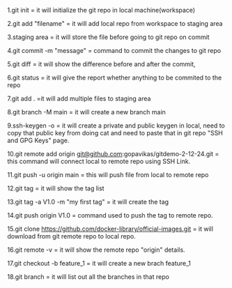 1.git init = it will initialize the git repo in local machine(workspace)

2.git add "filename" = it will add local repo from workspace to staging area

3.staging area = it will store the file before going to git repo on commit

4.git commit -m "message" = command to commit the changes to git repo

5.git diff = it will show the difference before and after the commit, 

6.git status = it will give the report whether anything to be commited to the repo

7.git add . =it will add multiple files to staging area

8.git branch -M main = it will create a new branch main

9.ssh-keygen -o = it will create a private and public keygen in local, need to copy that public key from doing cat and need to paste that in git repo "SSH and GPG Keys" page.

10.git remote add origin git@github.com:gopavikas/gitdemo-2-12-24.git = this command will connect local to remote repo using SSH Link.

11.git push -u origin main = this will push file from local to remote repo

12.git tag = it will show the tag list

13.git tag -a V1.0 -m "my first tag" = it will create the tag

14.git push origin V1.0 = command used to push the tag to remote repo.

15.git clone https://github.com/docker-library/official-images.git = it will download from git remote repo to local repo.

16.git remote -v = it will show the remote repo "origin" details.

17.git checkout -b feature_1 = it will create a new brach feature_1

18.git branch = it will list out all the branches in that repo

